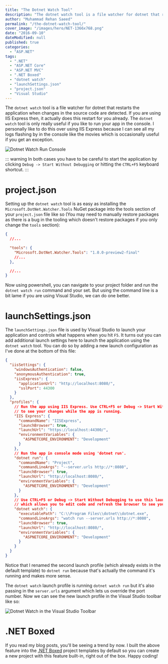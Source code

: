 ```yaml
---
title: "The Dotnet Watch Tool"
description: "The dotnet watch tool is a file watcher for dotnet that restarts the application when changes in the source code are detected."
author: "Muhammad Rehan Saeed"
permalink: "/the-dotnet-watch-tool/"
cover_image: "/images/hero/NET-1366x768.png"
date: "2016-09-10"
dateModified: null
published: true
categories:
  - "ASP.NET"
tags:
  - ".NET"
  - "ASP.NET Core"
  - "ASP.NET MVC"
  - ".NET Boxed"
  - "dotnet watch"
  - "launchSettings.json"
  - "project.json"
  - "Visual Studio"
---
```


The `dotnet watch` tool is a file watcher for dotnet that restarts the application when changes in the source code are detected. If you are using IIS Express then, it actually does this restart for you already. The `dotnet watch` tool is only really useful if you like to run your app in the console. I personally like to do this over using IIS Express because I can see all my logs flashing by in the console like the movies which is occasionally useful if you get an exception.

![Dotnet Watch Run Console](./images/Dotnet-Watch-Run-Console.png)

::: warning
In both cases you have to be careful to start the application by clicking `Debug -> Start Without Debugging` or hitting the `CTRL+F5` keyboard shortcut.
:::

# project.json

Setting up the `dotnet watch` tool is as easy as installing the `Microsoft.DotNet.Watcher.Tools` NuGet package into the tools section of your `project.json` file like so (You may need to manually restore packages as there is a bug in the tooling which doesn't restore packages if you only change the `tools` section):

```json
{
  //...

  "tools": {
    "Microsoft.DotNet.Watcher.Tools": "1.0.0-preview2-final"
    //...
  },

  //...
}
```

Now using powershell, you can navigate to your project folder and run the `dotnet watch run` command and your set. But using the command line is a bit lame if you are using Visual Studio, we can do one better.

# launchSettings.json

The `launchSettings.json` file is used by Visual Studio to launch your application and controls what happens when you hit `F5`. It turns out you can add additional launch settings here to launch the application using the `dotnet watch` tool. You can do so by adding a new launch configuration as I've done at the bottom of this file:

```json
{
  "iisSettings": {
    "windowsAuthentication": false,
    "anonymousAuthentication": true,
    "iisExpress": {
      "applicationUrl": "http://localhost:8080/",
      "sslPort": 44300
    }
  },
  "profiles": {
    // Run the app using IIS Express. Use CTRL+F5 or Debug -> Start Without Debugging to edit code and refresh the browser 
    // to see your changes while the app is running.
    "IIS Express": {
      "commandName": "IISExpress",
      "launchBrowser": true,
      "launchUrl": "https://localhost:44300/",
      "environmentVariables": {
        "ASPNETCORE_ENVIRONMENT": "Development"
      }
    },
    // Run the app in console mode using 'dotnet run'.
    "dotnet run": {
      "commandName": "Project",
      "commandLineArgs": "--server.urls http://*:8080",
      "launchBrowser": true,
      "launchUrl": "http://localhost:8080/",
      "environmentVariables": {
        "ASPNETCORE_ENVIRONMENT": "Development"
      }
    },
    // Use CTRL+F5 or Debug -> Start Without Debugging to use this launch profile. Launches the app using 'dotnet watch', 
    // which allows you to edit code and refresh the browser to see your changes while the app is running.
    "dotnet watch": {
      "executablePath": "C:\\Program Files\\dotnet\\dotnet.exe",
      "commandLineArgs": "watch run --server.urls http://*:8080",
      "launchBrowser": true,
      "launchUrl": "http://localhost:8080/",
      "environmentVariables": {
        "ASPNETCORE_ENVIRONMENT": "Development"
      }
    }
  }
}
```

Notice that I renamed the second launch profile (which already exists in the default template) to `dotnet run` because that's actually the command it's running and makes more sense.

The `dotnet watch` launch profile is running `dotnet watch run` but it's also passing in the `server.urls` argument which lets us override the port number. Now we can see the new launch profile in the Visual Studio toolbar like so:

![Dotnet Watch in the Visual Studio Toolbar](./images/Dotnet-Watch.png)

# .NET Boxed

If you read my blog posts, you'll be seeing a trend by now. I built the above feature into the [.NET Boxed](https://github.com/Dotnet-Boxed/Templates) project templates by default so you can create a new project with this feature built-in, right out of the box. Happy coding!
